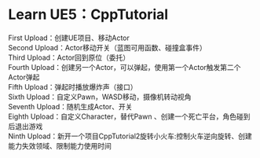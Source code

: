 Learn UE5：CppTutorial
==========================
First Upload：创建UE项目、移动Actor  
Second Upload：Actor移动开关（蓝图可用函数、碰撞盒事件）  
Third Upload：Actor回到原位（委托）  
Fourth Upload：创建另一个Actor，可以弹起，使用第一个Actor触发第二个Actor弹起  
Fifth Upload：弹起时播放爆炸声（接口）  
Sixth Upload：自定义Pawn，WASD移动，摄像机转动视角  
Seventh Upload：随机生成Actor、开关  
Eighth Upload：自定义Character，替代Pawn 、创建一个死亡平台，角色碰到后退出游戏  
Ninth Upload：新开一个项目CppTutorial2旋转小火车:控制火车逆向旋转、创建能力失效领域、限制能力使用时间



